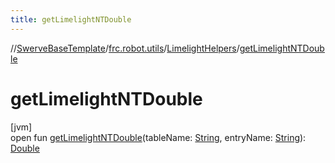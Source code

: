 ```yaml
---
title: getLimelightNTDouble
---
```

//[SwerveBaseTemplate](../../../index.html)/[frc.robot.utils](../index.html)/[LimelightHelpers](index.html)/[getLimelightNTDouble](get-limelight-n-t-double.html)



# getLimelightNTDouble



[jvm]\
open fun [getLimelightNTDouble](get-limelight-n-t-double.html)(tableName: [String](https://docs.oracle.com/javase/8/docs/api/java/lang/String.html), entryName: [String](https://docs.oracle.com/javase/8/docs/api/java/lang/String.html)): [Double](https://kotlinlang.org/api/latest/jvm/stdlib/kotlin/-double/index.html)




